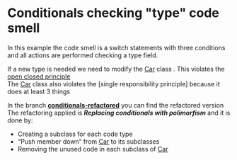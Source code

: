 # Conditionals checking "type" code smell
In this example the code smell is a switch statements with three conditions and all actions are performed checking a type field.

If a new type is needed we need to modify the [Car] class . This violates the [open closed principle]  
The [Car] class also violates the [single responsibility principle] because it does at least 3 things

In the branch **[conditionals-refactored]** you can find the refactored version   
The refactoring applied is ***Replacing conditionals with polimorfism*** and it is done by:
  - Creating a subclass for each code type 
  - “Push member down” from [Car] to its subclasses
  - Removing the unused code in each subclass of [Car]

[conditionals-refactored]: <https://github.com/rmarioo/smells-to-refactoring/tree/conditional_refactored>
[Car]: <https://github.com/rmarioo/smells-to-refactoring/blob/master/conditionals/src/main/java/it/rmarioo/smells_to_refactoring/conditionals/Car.java>
[open closed principle]: <https://en.wikipedia.org/wiki/Open/closed_principle>
[single resposibility principle]: <https://en.wikipedia.org/wiki/Single_responsibility_principle>
